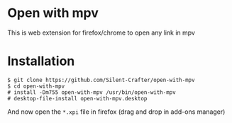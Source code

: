# Open with mpv

This is web extension for firefox/chrome to open any link in mpv

# Installation

```
$ git clone https://github.com/Silent-Crafter/open-with-mpv
$ cd open-with-mpv
# install -Dm755 open-with-mpv /usr/bin/open-with-mpv
# desktop-file-install open-with-mpv.desktop
```

And now open the `*.xpi` file in firefox (drag and drop in add-ons manager)

